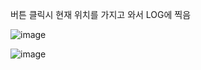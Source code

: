 버튼 클릭시 현재 위치를 가지고 와서 LOG에 찍음

![image](https://user-images.githubusercontent.com/28819051/139796786-7b9fb5b7-3530-48d1-837a-ed2277de76f8.png)

![image](https://user-images.githubusercontent.com/28819051/139796981-d4114d29-0ec0-4b4e-9ea5-f49ae1b7d2ef.png)

